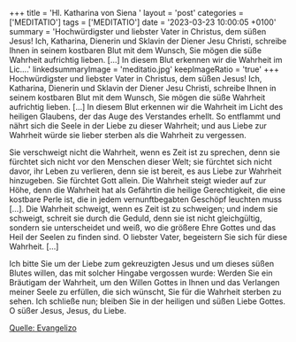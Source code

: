 +++
title = 'Hl. Katharina von Siena  '
layout = 'post'
categories = ['MEDITATIO']
tags = ['MEDITATIO']
date = '2023-03-23 10:00:05 +0100'
summary = 'Hochwürdigster und liebster Vater in Christus, dem süßen Jesus! Ich, Katharina, Dienerin und Sklavin der Diener Jesu Christi, schreibe Ihnen in seinem kostbaren Blut mit dem Wunsch, Sie mögen die süße Wahrheit aufrichtig lieben. […] In diesem Blut erkennen wir die Wahrheit im Lic....'
linkedsummaryImage = 'meditatio.jpg'
keepImageRatio = 'true'
+++
Hochwürdigster und liebster Vater in Christus, dem süßen Jesus! Ich, Katharina, Dienerin und Sklavin der Diener Jesu Christi, schreibe Ihnen in seinem kostbaren Blut mit dem Wunsch, Sie mögen die süße Wahrheit aufrichtig lieben. […] In diesem Blut erkennen wir die Wahrheit im Licht des heiligen Glaubens, der das Auge des Verstandes erhellt.<!--more--> So entflammt und nährt sich die Seele in der Liebe zu dieser Wahrheit; und aus Liebe zur Wahrheit würde sie lieber sterben als die Wahrheit zu vergessen.

Sie verschweigt nicht die Wahrheit, wenn es Zeit ist zu sprechen, denn sie fürchtet sich nicht vor den Menschen dieser Welt; sie fürchtet sich nicht davor, ihr Leben zu verlieren, denn sie ist bereit, es aus Liebe zur Wahrheit hinzugeben. Sie fürchtet Gott allein. Die Wahrheit steigt wieder auf zur Höhe, denn die Wahrheit hat als Gefährtin die heilige Gerechtigkeit, die eine kostbare Perle ist, die in jedem vernunftbegabten Geschöpf leuchten muss […]. Die Wahrheit schweigt, wenn es Zeit ist zu schweigen; und indem sie schweigt, schreit sie durch die Geduld, denn sie ist nicht gleichgültig, sondern sie unterscheidet und weiß, wo die größere Ehre Gottes und das Heil der Seelen zu finden sind. O liebster Vater, begeistern Sie sich für diese Wahrheit. […]

Ich bitte Sie um der Liebe zum gekreuzigten Jesus und um dieses süßen Blutes willen, das mit solcher Hingabe vergossen wurde: Werden Sie ein Bräutigam der Wahrheit, um den Willen Gottes in Ihnen und das Verlangen meiner Seele zu erfüllen, die sich wünscht, Sie für die Wahrheit sterben zu sehen. Ich schließe nun; bleiben Sie in der heiligen und süßen Liebe Gottes. O süßer Jesus, Jesus, du Liebe.



[Quelle: Evangelizo](https://evangeliumtagfuertag.org/DE/gospel)
